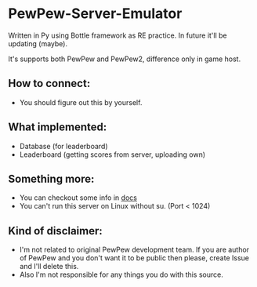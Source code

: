 # PewPew-Server-Emulator
Written in Py using Bottle framework as RE practice. In future it'll be updating (maybe).

It's supports both PewPew and PewPew2, difference only in game host.

## How to connect:
 - You should figure out this by yourself.

## What implemented:
 - Database (for leaderboard)
 - Leaderboard (getting scores from server, uploading own)

## Something more:
 - You can checkout some info in [docs](https://github.com/root-7325/PewPew-Docs)
 - You can't run this server on Linux without su. (Port < 1024)

## Kind of disclaimer:
 - I'm not related to original PewPew development team. If you are author of PewPew and you don't want it to be public then please, create Issue and I'll delete this.
 - Also I'm not responsible for any things you do with this source.
